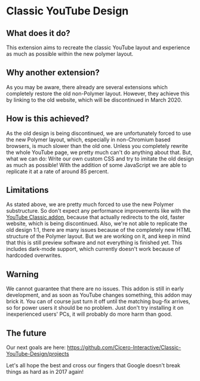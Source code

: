 # Classic YouTube Design

## What does it do?
This extension aims to recreate the classic YouTube layout and experience as much as possible within the new polymer layout.

## Why another extension?
As you may be aware, there already are several extensions which completely restore the old non-Polymer layout. However, they achieve this by linking to the old website, which will be discontinued in March 2020.

## How is this achieved?
As the old design is being discontinued, we are unfortunately forced to use the new Polymer layout, which, especially in non-Chromium based browsers, is much slower than the old one. Unless you completely rewrite the whole YouTube page, we pretty much can't do anything about that. But, what we can do: Write our own custom CSS and try to imitate the old design as much as possible! With the addition of some JavaScript we are able to replicate it at a rate of around 85 percent.

## Limitations
As stated above, we are pretty much forced to use the new Polymer substructure. So don't expect any performance improvements like with the [YouTube Classic addon](https://addons.mozilla.org/de/firefox/addon/youtube-classic/), because that actually redirects to the old, faster website, which is being discontinued. Also, we're not able to replicate the old design 1:1, there are many issues because of the completely new HTML structure of the Polymer layout. But we are working on it, and keep in mind that this is still preview software and not everything is finished yet. This includes dark-mode support, which currently doesn't work because of hardcoded overwrites.

## Warning
We cannot guarantee that there are no issues. This addon is still in early development, and as soon as YouTube changes something, this addon may brick it. You can of course just turn it off until the matching bug-fix arrives, so for power users it should be no problem. Just don't try installing it on inexperienced users' PCs, it will probably do more harm than good.

## The future
Our next goals are here: https://github.com/Cicero-Interactive/Classic-YouTube-Design/projects

Let's all hope the best and cross our fingers that Google doesn't break things as hard as in 2017 again!
